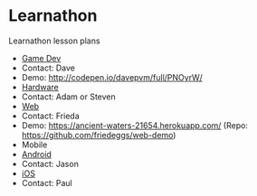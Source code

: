 # Learnathon
Learnathon lesson plans
- <a href="https://github.com/TechRetreat/learnathon/tree/gamedev2/gamedev">Game Dev</a>
 - Contact: Dave
 - Demo: http://codepen.io/davepvm/full/PNOyrW/
- <a href="https://github.com/TechRetreat/learnathon/blob/master/hardware/DDR.md">Hardware</a>
 - Contact: Adam or Steven
- <a href="https://github.com/TechRetreat/learnathon/tree/web-outline/web">Web</a>
 - Contact: Frieda
 - Demo: https://ancient-waters-21654.herokuapp.com/ (Repo: https://github.com/friedeggs/web-demo)
- Mobile
 - <a href="https://github.com/TechRetreat/learnathon/tree/android/mobile/android">Android</a>
  - Contact: Jason
 - <a href="https://github.com/TechRetreat/learnathon/tree/ios/mobile/ios">iOS</a>
  - Contact: Paul
